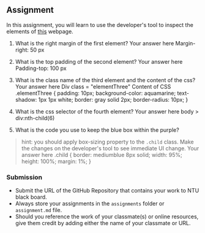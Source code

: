 ## Assignment

In this assignment, you will learn to use the developer's tool to inspect the elements of [this](https://nznznh.csb.app/) webpage.

1. What is the right margin of the first element? 
Your answer here
Margin-right: 50 px

2. What is the top padding of the second element?
Your answer here
Padding-top: 100 px

3. What is the class name of the third element and the content of the css?
Your answer here
Div class = "elementThree"
Content of CSS
.elementThree 
{
    padding: 10px;
    background-color: aquamarine;
    text-shadow: 1px 1px white;
    border: gray solid 2px;
    border-radius: 10px;
}

4. What is the css selector of the fourth element?
Your answer here
body > div:nth-child(6)

5. What is the code you use to keep the blue box within the purple?
> hint: you should apply box-sizing property to the `.child` class. Make the changes on the developer's tool to see immediate UI change.
Your answer here
.child 
{
    border: mediumblue 8px solid;
    width: 95%;
    height: 100%;
    margin: 1%;
}




### Submission 

- Submit the URL of the GitHub Repository that contains your work to NTU black board.
- Always store your assignments in the `assignments` folder or `assignment.md` file.
- Should you reference the work of your classmate(s) or online resources, give them credit by adding either the name of your classmate or URL. 